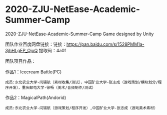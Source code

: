 # 2020-ZJU-NetEase-Academic-Summer-Camp
2020-ZJU-NetEase-Academic-Summer-Camp Game designed by Unity

团队作业百度网盘链接：链接：https://pan.baidu.com/s/1528PMM1a-3jhHLgEP_OjoQ      提取码：4a0f


团队项目作品：

  作品1：Icecream Battle(PC)

    成员:东北农业大学-闫锡航（素材收集/测试），中国矿业大学-张志成（游戏策划/模块划分/程序开发），重庆邮电大学-徐畅（美术/音频制作/测试）

  作品2：MagicalPath(Andorid)

    成员:东北农业大学-闫锡航（游戏策划/程序开发）,中国矿业大学-张志成（游戏美术素材）




